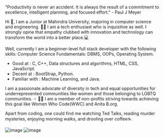 "Productivity is never an accident. It is always the result of a commitment to excellence, intelligent planning, and focused effort." - Paul J Meyer

Hi 👋,
I am a Junior at Mahindra University, majoring in computer science and engineering. 👩‍🎓
I am a tech enthusiast who is inquisitive as well. I strongly opine that empathy clubbed with innovation and technology can transform the world into a better place.💻

Well, currently I am a beginner-level full stack developer with the following skills:
Computer Science Fundamentals: DBMS, OOPs, Operating System.
- Good at : C, C++, Data structures and algorithms, HTML, CSS, JavaScript.
- Decent at : BootStrap, Python.
- Familiar with : Machine Learning, and Java.

I am a passionate advocate of diversity in tech and equal opportunities for underrepresented communities like women and those belonging to LGBTQ communities. ♀️ 🏳️‍🌈 I am a member of non-profits striving towards achieving this goal like Women Who Code(WWC) and Anita B.org. 

Apart from coding, one could find me watching Ted Talks, reading murder mysteries, enjoying morning walks, and drooling over coffee☕️.



![image](https://user-images.githubusercontent.com/78372756/188500526-f7b54d26-bc77-41af-9674-d773acad15cb.png)
![image](https://user-images.githubusercontent.com/78372756/188500958-554eef58-5b0c-43db-9a67-84987a1b40db.png)


